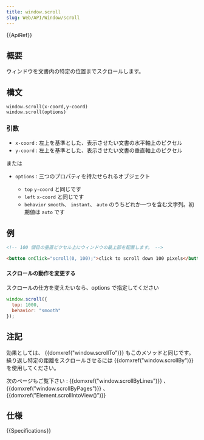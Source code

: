 ```yaml
---
title: window.scroll
slug: Web/API/Window/scroll
---
```


{{ApiRef}}

## 概要

ウィンドウを文書内の特定の位置までスクロールします。

## 構文

```
window.scroll(x-coord,y-coord)
window.scroll(options)
```

### 引数

- `x-coord` : 左上を基準とした、表示させたい文書の水平軸上のピクセル
- `y-coord` : 左上を基準とした、表示させたい文書の垂直軸上のピクセル

または

- `options` : 三つのプロパティを持たせられるオブジェクト

  - `top` `y-coord` と同じです
  - `left` `x-coord` と同じです
  - `behavior` `smooth`、 `instant`、 `auto` のうちどれか一つを含む文字列。初期値は `auto` です

## 例

```html
<!-- 100 個目の垂直ピクセル上にウィンドウの最上部を配置します。 -->

<button onClick="scroll(0, 100);">click to scroll down 100 pixels</button>
```

#### スクロールの動作を変更する

スクロールの仕方を変えたいなら、options で指定してください

```js
window.scroll({
  top: 1000,
  behavior: "smooth"
});
```

## 注記

効果としては、 {{domxref("window.scrollTo")}} もこのメソッドと同じです。 繰り返し特定の距離をスクロールさせるには {{domxref("window.scrollBy")}} を使用してください。

次のページもご覧下さい : {{domxref("window.scrollByLines")}} 、 {{domxref("window.scrollByPages")}} 、 {{domxref("Element.scrollIntoView()")}}

## 仕様

{{Specifications}}
